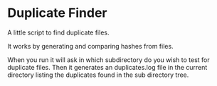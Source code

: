 # Duplicate Finder

A little script to find duplicate files.

It works by generating and comparing hashes from files.

When you run it will ask in which subdirectory do you wish to test for duplicate files.
Then it generates an duplicates.log file in the current directory listing the duplicates found in the sub directory tree.
